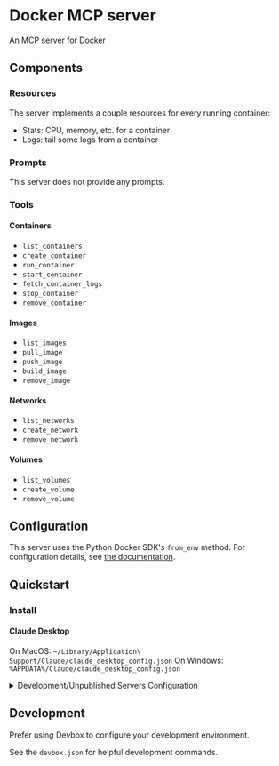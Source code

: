 # Docker MCP server

An MCP server for Docker

## Components

### Resources

The server implements a couple resources for every running container:

- Stats: CPU, memory, etc. for a container
- Logs: tail some logs from a container

### Prompts

This server does not provide any prompts.

### Tools

#### Containers

- `list_containers`
- `create_container`
- `run_container`
- `start_container`
- `fetch_container_logs`
- `stop_container`
- `remove_container`

#### Images

- `list_images`
- `pull_image`
- `push_image`
- `build_image`
- `remove_image`

#### Networks

- `list_networks`
- `create_network`
- `remove_network`

#### Volumes

- `list_volumes`
- `create_volume`
- `remove_volume`

## Configuration

This server uses the Python Docker SDK's `from_env` method. For configuration details, see [the documentation](https://docker-py.readthedocs.io/en/stable/client.html#docker.client.from_env).

## Quickstart

### Install

#### Claude Desktop

On MacOS: `~/Library/Application\ Support/Claude/claude_desktop_config.json`
On Windows: `%APPDATA%/Claude/claude_desktop_config.json`

<details>
  <summary>Development/Unpublished Servers Configuration</summary>
  ```
  "mcpServers": {
    "mcp-server-docker": {
      "command": "uv",
      "args": [
        "--directory",
        "/path/to/repo",
        "run",
        "mcp-server-docker"
      ]
    }
  }
  ```
</details>

## Development

Prefer using Devbox to configure your development environment.

See the `devbox.json` for helpful development commands.
